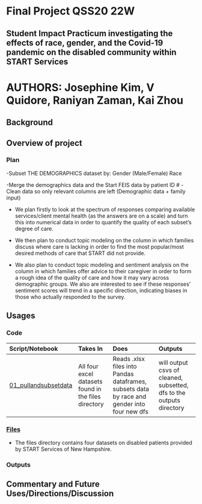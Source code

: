 # Final Project QSS20 22W
## Student Impact Practicum investigating the effects of race, gender, and the Covid-19 pandemic on the disabled community within START Services

# AUTHORS: Josephine Kim, V Quidore, Raniyan Zaman, Kai Zhou

## Background

## Overview of project

### Plan 

-Subset THE DEMOGRAPHICS dataset by: Gender (Male/Female) Race

-Merge the demographics data and the Start FEIS data by patient ID # -Clean data so only relevant columns are left (Demographic data + family input)

- We plan firstly to look at the spectrum of responses comparing available services/client mental health (as the answers are on a scale) and turn this into numerical data in order to quantify the quality of each subset’s degree of care.

- We then plan to conduct topic modeling on the column in which families discuss where care is lacking in order to find the most popular/most desired methods of care that START did not provide.

- We also plan to conduct topic modeling and sentiment analysis on the column in which families offer advice to their caregiver in order to form a rough idea of the quality of care and how it may vary across demographic groups. We also are interested to see if these responses’ sentiment scores will trend in a specific direction, indicating biases in those who actually responded to the survey.

## Usages

### Code 

|**Script/Notebook**|**Takes In**|**Does**|**Outputs**|
|:------------------|:-----------|:-------|:----------|
|[01_pullandsubsetdata](https://github.com/vquidore/final-project-qss20/blob/main/code/01_pullandsubsetdata.ipynb)|All four excel datasets found in the files directory|Reads .xlsx files into Pandas dataframes, subsets data by race and gender into four new dfs|will output csvs of cleaned, subsetted, dfs to the outputs directory|
### [Files](https://github.com/vquidore/final-project-qss20/tree/main/files)

- The files directory contains four datasets on disabled patients provided by START Services of New Hampshire. 


### Outputs

## Commentary and Future Uses/Directions/Discussion
